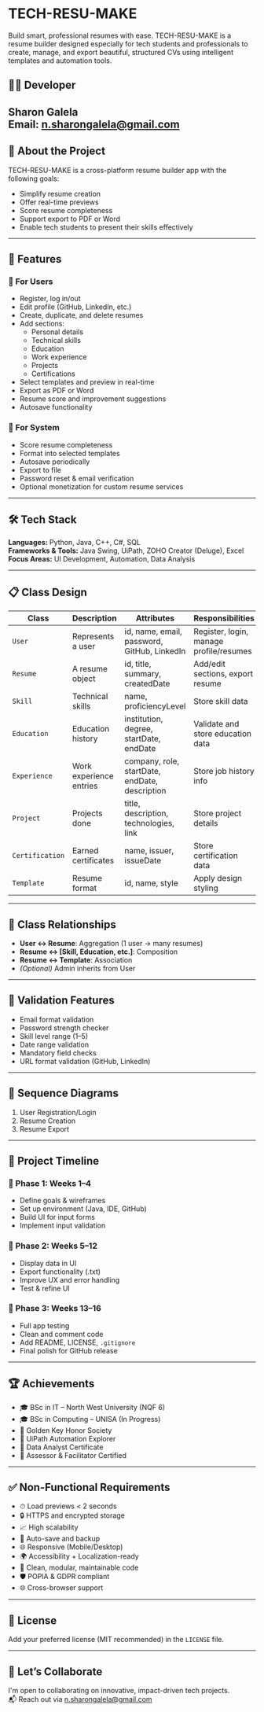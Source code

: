 # TECH-RESU-MAKE
Build smart, professional resumes with ease. TECH-RESU-MAKE is a resume builder designed especially for tech students and professionals to create, manage, and export beautiful, structured CVs using intelligent templates and automation tools.

## 👩‍💻 Developer

**Sharon Galela**  
Email: n.sharongalela@gmail.com  
---

## 🧠 About the Project

TECH-RESU-MAKE is a cross-platform resume builder app with the following goals:
- Simplify resume creation
- Offer real-time previews
- Score resume completeness
- Support export to PDF or Word
- Enable tech students to present their skills effectively

---

## 🚀 Features

### 🔹 For Users
- Register, log in/out
- Edit profile (GitHub, LinkedIn, etc.)
- Create, duplicate, and delete resumes
- Add sections:
  - Personal details
  - Technical skills
  - Education
  - Work experience
  - Projects
  - Certifications
- Select templates and preview in real-time
- Export as PDF or Word
- Resume score and improvement suggestions
- Autosave functionality

### 🔸 For System
- Score resume completeness
- Format into selected templates
- Autosave periodically
- Export to file
- Password reset & email verification
- Optional monetization for custom resume services

---

## 🛠️ Tech Stack

**Languages:** Python, Java, C++, C#, SQL  
**Frameworks & Tools:** Java Swing, UiPath, ZOHO Creator (Deluge), Excel  
**Focus Areas:** UI Development, Automation, Data Analysis

---

## 📋 Class Design

| Class         | Description                     | Attributes                              | Responsibilities                         |
|---------------|---------------------------------|-----------------------------------------|------------------------------------------|
| `User`        | Represents a user               | id, name, email, password, GitHub, LinkedIn | Register, login, manage profile/resumes |
| `Resume`      | A resume object                 | id, title, summary, createdDate         | Add/edit sections, export resume         |
| `Skill`       | Technical skills                | name, proficiencyLevel                  | Store skill data                         |
| `Education`   | Education history               | institution, degree, startDate, endDate | Validate and store education data        |
| `Experience`  | Work experience entries         | company, role, startDate, endDate, description | Store job history info          |
| `Project`     | Projects done                   | title, description, technologies, link  | Store project details                    |
| `Certification` | Earned certificates          | name, issuer, issueDate                 | Store certification data                 |
| `Template`    | Resume format                   | id, name, style                         | Apply design styling                     |

---

## 🧩 Class Relationships

- **User ↔ Resume**: Aggregation (1 user → many resumes)
- **Resume ↔ [Skill, Education, etc.]**: Composition
- **Resume ↔ Template**: Association
- *(Optional)* Admin inherits from User

---

## 🧪 Validation Features

- Email format validation
- Password strength checker
- Skill level range (1–5)
- Date range validation
- Mandatory field checks
- URL format validation (GitHub, LinkedIn)

---

## 🔄 Sequence Diagrams
1. User Registration/Login
2. Resume Creation
3. Resume Export

---

## 📅 Project Timeline

### 📌 Phase 1: Weeks 1–4
- Define goals & wireframes
- Set up environment (Java, IDE, GitHub)
- Build UI for input forms
- Implement input validation

### 📌 Phase 2: Weeks 5–12
- Display data in UI
- Export functionality (.txt)
- Improve UX and error handling
- Test & refine UI

### 📌 Phase 3: Weeks 13–16
- Full app testing
- Clean and comment code
- Add README, LICENSE, `.gitignore`
- Final polish for GitHub release

---

## 🏆 Achievements

- 🎓 BSc in IT – North West University (NQF 6)
- 🎓 BSc in Computing – UNISA (In Progress)
- 🏅 Golden Key Honor Society
- 📜 UiPath Automation Explorer
- 📜 Data Analyst Certificate
- 📜 Assessor & Facilitator Certified

---

## ✅ Non-Functional Requirements

- ⏱ Load previews < 2 seconds
- 🔒 HTTPS and encrypted storage
- 📈 High scalability
- 💾 Auto-save and backup
- 🌐 Responsive (Mobile/Desktop)
- 🌍 Accessibility + Localization-ready
- 🔧 Clean, modular, maintainable code
- 🛡 POPIA & GDPR compliant
- 🌐 Cross-browser support

---

## 📄 License

Add your preferred license (MIT recommended) in the `LICENSE` file.

---

## 👋 Let’s Collaborate

I'm open to collaborating on innovative, impact-driven tech projects.  
📬 Reach out via [n.sharongalela@gmail.com](mailto:n.sharongalela@gmail.com)

